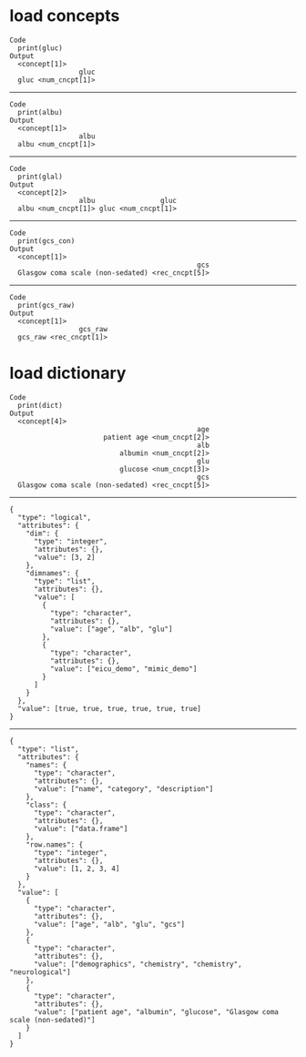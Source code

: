 # load concepts

    Code
      print(gluc)
    Output
      <concept[1]>
                     gluc 
      gluc <num_cncpt[1]> 

---

    Code
      print(albu)
    Output
      <concept[1]>
                     albu 
      albu <num_cncpt[1]> 

---

    Code
      print(glal)
    Output
      <concept[2]>
                     albu                gluc 
      albu <num_cncpt[1]> gluc <num_cncpt[1]> 

---

    Code
      print(gcs_con)
    Output
      <concept[1]>
                                                  gcs 
      Glasgow coma scale (non-sedated) <rec_cncpt[5]> 

---

    Code
      print(gcs_raw)
    Output
      <concept[1]>
                     gcs_raw 
      gcs_raw <rec_cncpt[1]> 

# load dictionary

    Code
      print(dict)
    Output
      <concept[4]>
                                                  age 
                           patient age <num_cncpt[2]> 
                                                  alb 
                               albumin <num_cncpt[2]> 
                                                  glu 
                               glucose <num_cncpt[3]> 
                                                  gcs 
      Glasgow coma scale (non-sedated) <rec_cncpt[5]> 

---

    {
      "type": "logical",
      "attributes": {
        "dim": {
          "type": "integer",
          "attributes": {},
          "value": [3, 2]
        },
        "dimnames": {
          "type": "list",
          "attributes": {},
          "value": [
            {
              "type": "character",
              "attributes": {},
              "value": ["age", "alb", "glu"]
            },
            {
              "type": "character",
              "attributes": {},
              "value": ["eicu_demo", "mimic_demo"]
            }
          ]
        }
      },
      "value": [true, true, true, true, true, true]
    }

---

    {
      "type": "list",
      "attributes": {
        "names": {
          "type": "character",
          "attributes": {},
          "value": ["name", "category", "description"]
        },
        "class": {
          "type": "character",
          "attributes": {},
          "value": ["data.frame"]
        },
        "row.names": {
          "type": "integer",
          "attributes": {},
          "value": [1, 2, 3, 4]
        }
      },
      "value": [
        {
          "type": "character",
          "attributes": {},
          "value": ["age", "alb", "glu", "gcs"]
        },
        {
          "type": "character",
          "attributes": {},
          "value": ["demographics", "chemistry", "chemistry", "neurological"]
        },
        {
          "type": "character",
          "attributes": {},
          "value": ["patient age", "albumin", "glucose", "Glasgow coma scale (non-sedated)"]
        }
      ]
    }

